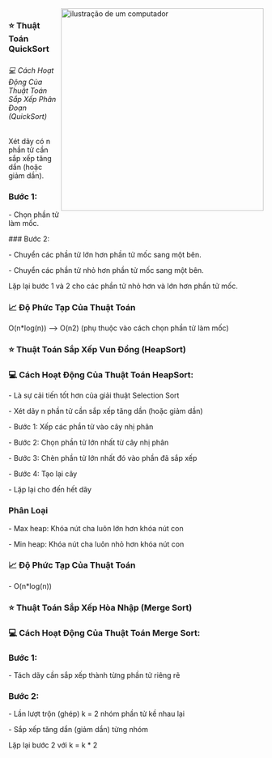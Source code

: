 <img src="https://raw.githubusercontent.com/MicaelliMedeiros/micaellimedeiros/master/image/computer-illustration.png" alt="ilustração de um computador" min-width="400px" max-width="400px" width="400px" align="right">

### ⭐ Thuật Toán QuickSort
### 
<h6>💻 Cách Hoạt Động Của Thuật Toán Sắp Xếp Phân Đoạn (QuickSort)</h6>
<p>Xét dãy có n phần tử cần sắp xếp tăng dần (hoặc giảm dần).</p>

### Bước 1:
<p>- Chọn phần tử làm mốc.</p>
### Bước 2:
<p>- Chuyển các phần tử lớn hơn phần tử mốc sang một bên.</p>
<p>- Chuyển các phần tử nhỏ hơn phần tử mốc sang một bên.</p>
<p>Lặp lại bước 1 và 2 cho các phần tử nhỏ hơn và lớn hơn phần tử mốc.</p>

### 📈 Độ Phức Tạp Của Thuật Toán
<p>
 O(n*log(n)) --> O(n2)
 (phụ thuộc vào cách chọn phần tử làm mốc)
</p>
 
### ⭐ Thuật Toán Sắp Xếp Vun Đồng (HeapSort)
### 💻 Cách Hoạt Động Của Thuật Toán HeapSort:
<p>- Là sự cải tiến tốt hơn của giải thuật Selection Sort</p>
<p>- Xét dãy n phần tử cần sắp xếp tăng dần (hoặc giảm dần)</p>
<p>- Bước 1: Xếp các phần tử vào cây nhị phân</p>
<p>- Bước 2: Chọn phần tử lớn nhất từ cây nhị phân</p>
<p>- Bước 3: Chèn phần tử lớn nhất đó vào phần đã sắp xếp </p>
<p>- Bước 4: Tạo lại cây</p>
<p>- Lặp lại cho đến hết dãy</p>

### Phân Loại
<p>- Max heap: Khóa nút cha luôn lớn hơn khóa nút con</p>
<p>- Min heap: Khóa nút cha luôn nhỏ hơn khóa nút con</p>

 ### 📈 Độ Phức Tạp Của Thuật Toán
<p>
 - O(n*log(n))
</p>

### ⭐ Thuật Toán Sắp Xếp Hòa Nhập (Merge Sort)
### 💻 Cách Hoạt Động Của Thuật Toán Merge Sort:
### Bước 1:
<p>- Tách dãy cần sắp xếp thành từng phần tử riêng rẽ</p>

### Bước 2:
<p>- Lần lượt trộn (ghép) k = 2 nhóm phần tử kề nhau lại </p>
<p>- Sắp xếp tăng dần (giảm dần) từng nhóm </p>
<p>Lặp lại bước 2 với k = k * 2</p>














